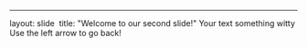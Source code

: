 ---
layout: slide  title:
"Welcome to our second slide!"
Your text
something witty
Use the left arrow to go back!
